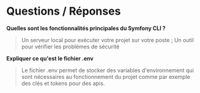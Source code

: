 # Questions / Réponses

**Quelles sont les fonctionnalités principales du Symfony CLI ?**
> Un serveur local pour exécuter votre projet sur votre poste ; Un outil pour vérifier les problèmes de sécurité

**Expliquer ce qu'est le fichier .env**
> Le fichier .env permet de stocker des variables d'environnement qui sont nécessaires au fonctionnement du projet comme par exemple des clés et tokens pour des apis.

